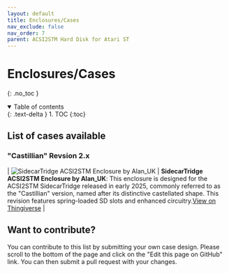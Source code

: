 ```yaml
---
layout: default
title: Enclosures/Cases
nav_exclude: false
nav_order: 7
parent: ACSI2STM Hard Disk for Atari ST
---
```


# Enclosures/Cases
{: .no_toc }

<details open markdown="block">
  <summary>
    Table of contents
  </summary>
  {: .text-delta }
1. TOC
{:toc}
</details>

## List of cases available

### "Castillian" Revsion 2.x 

| ![SidecarTridge ACSI2STM Enclosure by Alan_UK](https://cdn.thingiverse.com/assets/09/fa/9b/90/72/large_display_ACSI2STM_SidecarTridge_Enclosure_V1.1_Mounted_on_AtariST-_annotated.jpg) | **SidecarTridge ACSI2STM Enclosure by Alan_UK**: This enclosure is designed for the ACSI2STM SidecarTridge released in early 2025, commonly referred to as the "Castillian" version, named after its distinctive castellated shape. This revision features spring-loaded SD slots and enhanced circuitry.[View on Thingiverse](https://www.thingiverse.com/thing:7011991) |

## Want to contribute?

You can contribute to this list by submitting your own case design. Please scroll to the bottom of the page and click on the "Edit this page on GitHub" link. You can then submit a pull request with your changes.
